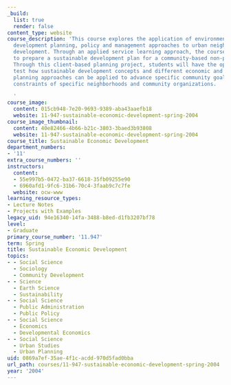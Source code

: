 ```yaml
---
_build:
  list: true
  render: false
content_type: website
course_description: 'This course explores the application of environmental and economic
  development planning, policy and management approaches to urban neighborhood community
  development. Through an applied service learning approach, the course requires students
  to prepare a sustainable development plan for a community-based non-profit organization.
  Through this client-based planning project, students will have the opportunity to
  test how sustainable development concepts and different economic and environmental
  planning approaches can be applied to advance specific community goals within the
  constraints of specific neighborhoods and community organizations.

  '
course_image:
  content: 015cb948-7e20-9693-9389-aba43aaefb18
  website: 11-947-sustainable-economic-development-spring-2004
course_image_thumbnail:
  content: 40e82466-4b66-b21c-3803-3baed3b93808
  website: 11-947-sustainable-economic-development-spring-2004
course_title: Sustainable Economic Development
department_numbers:
- '11'
extra_course_numbers: ''
instructors:
  content:
  - 55e997b5-0472-ba37-6618-35fb09255e90
  - 6960afd1-9fc6-31b6-70c4-3faab9c7c7fe
  website: ocw-www
learning_resource_types:
- Lecture Notes
- Projects with Examples
legacy_uid: 94e16340-14fa-3488-b8ed-d1fb3207bf78
level:
- Graduate
primary_course_number: '11.947'
term: Spring
title: Sustainable Economic Development
topics:
- - Social Science
  - Sociology
  - Community Development
- - Science
  - Earth Science
  - Sustainability
- - Social Science
  - Public Administration
  - Public Policy
- - Social Science
  - Economics
  - Developmental Economics
- - Social Science
  - Urban Studies
  - Urban Planning
uid: 0869a7ef-35ae-4f1c-acdd-970d5fad0bba
url_path: courses/11-947-sustainable-economic-development-spring-2004
year: '2004'
---
```

